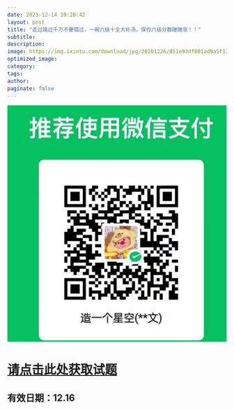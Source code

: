 ```yaml
---
date: 2023-12-14 10:28:42
layout: post
title: "走过路过千万不要错过，一碗六级十全大补汤，保你六级分数蹭蹭涨！！"
subtitle:
description:
image: https://img.ixintu.com/download/jpg/20201226/851e93df801ad9a5f12e521c31ebb5d1_512_512.jpg!con
optimized_image:
category:
tags:
author:
paginate: false
---
```

<img class="img-rounded" src="/assets/img/uploads/money.jpg">

# [请点击此处获取试题](https://pan.baidu.com/s/1UftE_7ByQ1wgS8MXhKEE8g?pwd=2929 )

## 有效日期：12.16
